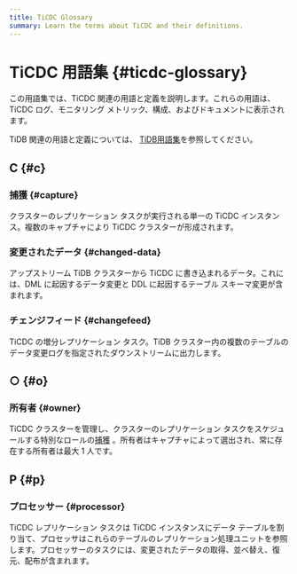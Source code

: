```yaml
---
title: TiCDC Glossary
summary: Learn the terms about TiCDC and their definitions.
---
```


# TiCDC 用語集 {#ticdc-glossary}

この用語集では、TiCDC 関連の用語と定義を説明します。これらの用語は、TiCDC ログ、モニタリング メトリック、構成、およびドキュメントに表示されます。

TiDB 関連の用語と定義については、 [TiDB用語集](/glossary.md)を参照してください。

## C {#c}

### 捕獲 {#capture}

クラスターのレプリケーション タスクが実行される単一の TiCDC インスタンス。複数のキャプチャにより TiCDC クラスターが形成されます。

### 変更されたデータ {#changed-data}

アップストリーム TiDB クラスターから TiCDC に書き込まれるデータ。これには、DML に起因するデータ変更と DDL に起因するテーブル スキーマ変更が含まれます。

### チェンジフィード {#changefeed}

TiCDC の増分レプリケーション タスク。TiDB クラスター内の複数のテーブルのデータ変更ログを指定されたダウンストリームに出力します。

## ○ {#o}

### 所有者 {#owner}

TiCDC クラスターを管理し、クラスターのレプリケーション タスクをスケジュールする特別なロールの[捕獲](#capture) 。所有者はキャプチャによって選出され、常に存在する所有者は最大 1 人です。

## P {#p}

### プロセッサー {#processor}

TiCDC レプリケーション タスクは TiCDC インスタンスにデータ テーブルを割り当て、プロセッサはこれらのテーブルのレプリケーション処理ユニットを参照します。プロセッサーのタスクには、変更されたデータの取得、並べ替え、復元、配布が含まれます。
